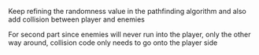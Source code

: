Keep refining the randomness value in the pathfinding algorithm and also add collision between player and enemies

For second part since enemies will never run into the player, only the other way around, collision code only needs to go onto the player side